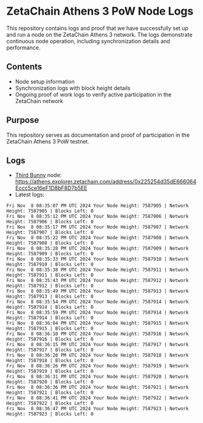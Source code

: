 # ZetaChain Athens 3 PoW Node Logs
This repository contains logs and proof that we have successfully set up and run a node on the ZetaChain Athens 3 network. The logs demonstrate continuous node operation, including synchronization details and performance.

## Contents
- Node setup information
- Synchronization logs with block height details
- Ongoing proof of work logs to verify active participation in the ZetaChain network

## Purpose
This repository serves as documentation and proof of participation in the ZetaChain Athens 3 PoW testnet.

## Logs

- [Third Bunny](https://thirdbunny.xyz/) node: https://athens.explorer.zetachain.com/address/0x225254d35dE666064Eccc5ce16eF1D8bF8D7b5EE
- Latest logs:
```
Fri Nov  8 08:35:07 PM UTC 2024 Your Node Height: 7587905 | Network Height: 7587905 | Blocks Left: 0
Fri Nov  8 08:35:12 PM UTC 2024 Your Node Height: 7587906 | Network Height: 7587906 | Blocks Left: 0
Fri Nov  8 08:35:17 PM UTC 2024 Your Node Height: 7587907 | Network Height: 7587907 | Blocks Left: 0
Fri Nov  8 08:35:22 PM UTC 2024 Your Node Height: 7587908 | Network Height: 7587908 | Blocks Left: 0
Fri Nov  8 08:35:28 PM UTC 2024 Your Node Height: 7587909 | Network Height: 7587909 | Blocks Left: 0
Fri Nov  8 08:35:33 PM UTC 2024 Your Node Height: 7587910 | Network Height: 7587910 | Blocks Left: 0
Fri Nov  8 08:35:38 PM UTC 2024 Your Node Height: 7587911 | Network Height: 7587911 | Blocks Left: 0
Fri Nov  8 08:35:43 PM UTC 2024 Your Node Height: 7587912 | Network Height: 7587912 | Blocks Left: 0
Fri Nov  8 08:35:49 PM UTC 2024 Your Node Height: 7587913 | Network Height: 7587913 | Blocks Left: 0
Fri Nov  8 08:35:54 PM UTC 2024 Your Node Height: 7587914 | Network Height: 7587914 | Blocks Left: 0
Fri Nov  8 08:35:59 PM UTC 2024 Your Node Height: 7587914 | Network Height: 7587914 | Blocks Left: 0
Fri Nov  8 08:36:04 PM UTC 2024 Your Node Height: 7587915 | Network Height: 7587915 | Blocks Left: 0
Fri Nov  8 08:36:10 PM UTC 2024 Your Node Height: 7587916 | Network Height: 7587916 | Blocks Left: 0
Fri Nov  8 08:36:15 PM UTC 2024 Your Node Height: 7587917 | Network Height: 7587917 | Blocks Left: 0
Fri Nov  8 08:36:20 PM UTC 2024 Your Node Height: 7587918 | Network Height: 7587918 | Blocks Left: 0
Fri Nov  8 08:36:26 PM UTC 2024 Your Node Height: 7587919 | Network Height: 7587919 | Blocks Left: 0
Fri Nov  8 08:36:31 PM UTC 2024 Your Node Height: 7587920 | Network Height: 7587920 | Blocks Left: 0
Fri Nov  8 08:36:36 PM UTC 2024 Your Node Height: 7587921 | Network Height: 7587921 | Blocks Left: 0
Fri Nov  8 08:36:41 PM UTC 2024 Your Node Height: 7587922 | Network Height: 7587922 | Blocks Left: 0
Fri Nov  8 08:36:47 PM UTC 2024 Your Node Height: 7587923 | Network Height: 7587923 | Blocks Left: 0
```
